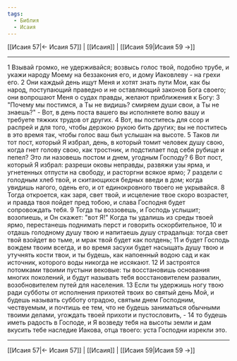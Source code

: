 ```yaml
---
tags:
  - Библия
  - Исаия
---
```

[[Исаия 57|← Исаия 57]] | [[Исаия]] | [[Исаия 59|Исаия 59 →]]

---
1 Взывай громко, не удерживайся; возвысь голос твой, подобно трубе, и укажи народу Моему на беззакония его, и дому Иаковлеву - на грехи его.
2 Они каждый день ищут Меня и хотят знать пути Мои, как бы народ, поступающий праведно и не оставляющий законов Бога своего; они вопрошают Меня о судах правды, желают приближения к Богу:
3 "Почему мы постимся, а Ты не видишь? смиряем души свои, а Ты не знаешь?" - Вот, в день поста вашего вы исполняете волю вашу и требуете тяжких трудов от других.
4 Вот, вы поститесь для ссор и распрей и для того, чтобы дерзкою рукою бить других; вы не поститесь в это время так, чтобы голос ваш был услышан на высоте.
5 Таков ли тот пост, который Я избрал, день, в который томит человек душу свою, когда гнет голову свою, как тростник, и подстилает под себя рубище и пепел? Это ли назовешь постом и днем, угодным Господу?
6 Вот пост, который Я избрал: разреши оковы неправды, развяжи узы ярма, и угнетенных отпусти на свободу, и расторгни всякое ярмо;
7 раздели с голодным хлеб твой, и скитающихся бедных введи в дом; когда увидишь нагого, одень его, и от единокровного твоего не укрывайся.
8 Тогда откроется, как заря, свет твой, и исцеление твое скоро возрастет, и правда твоя пойдет пред тобою, и слава Господня будет сопровождать тебя.
9 Тогда ты воззовешь, и Господь услышит; возопиешь, и Он скажет: "вот Я!" Когда ты удалишь из среды твоей ярмо, перестанешь поднимать перст и говорить оскорбительное,
10 и отдашь голодному душу твою и напитаешь душу страдальца: тогда свет твой взойдет во тьме, и мрак твой будет как полдень;
11 и будет Господь вождем твоим всегда, и во время засухи будет насыщать душу твою и утучнять кости твои, и ты будешь, как напоенный водою сад и как источник, которого воды никогда не иссякают.
12 И застроятся потомками твоими пустыни вековые: ты восстановишь основания многих поколений, и будут называть тебя восстановителем развалин, возобновителем путей для населения.
13 Если ты удержишь ногу твою ради субботы от исполнения прихотей твоих во святый день Мой, и будешь называть субботу отрадою, святым днем Господним, чествуемым, и почтишь ее тем, что не будешь заниматься обычными твоими делами, угождать твоей прихоти и пустословить, -
14 то будешь иметь радость в Господе, и Я возведу тебя на высоты земли и дам вкусить тебе наследие Иакова, отца твоего: уста Господни изрекли это.

---
[[Исаия 57|← Исаия 57]] | [[Исаия]] | [[Исаия 59|Исаия 59 →]]